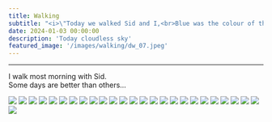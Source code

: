 ```yaml
---
title: Walking
subtitle: "<i>\"Today we walked Sid and I,<br>Blue was the colour of the cloudless sky\"</i>"
date: 2024-01-03 00:00:00
description: 'Today cloudless sky'  
featured_image: '/images/walking/dw_07.jpeg'
---
```

---
I walk most morning with Sid. <br>
Some days are better than others...
<div class="gallery" data-columns="4">
	<img src="/images/walking/dw_01.jpeg">
	<img src="/images/walking/dw_02.jpeg">
	<img src="/images/walking/dw_03.jpeg">
	<img src="/images/walking/dw_04.jpeg">
	<img src="/images/walking/dw_05.jpeg">
	<img src="/images/walking/dw_06.jpeg">
	<img src="/images/walking/dw_07.jpeg">
	<img src="/images/walking/dw_08.jpeg">
	<img src="/images/walking/dw_09.jpeg">
	<img src="/images/walking/dw_10.jpeg">
	<img src="/images/walking/dw_11.jpeg">
	<img src="/images/walking/dw_12.jpeg">
	<img src="/images/walking/dw_13.jpeg">
	<img src="/images/walking/dw_14.jpeg">
	<img src="/images/walking/dw_15.jpeg">
	<img src="/images/walking/dw_16.jpeg">
	<img src="/images/walking/dw_17.jpeg">
	<img src="/images/walking/dw_18.jpeg">
	<img src="/images/walking/dw_19.jpeg">
	<img src="/images/walking/dw_20.jpeg">
	<img src="/images/walking/dw_21.jpeg">
	<img src="/images/walking/dw_22.jpeg">
	<img src="/images/walking/dw_23.jpeg">
	<img src="/images/walking/dw_24.jpeg">
	<img src="/images/walking/dw_25.jpeg">
	<img src="/images/walking/dw_26.jpeg">
</div>

